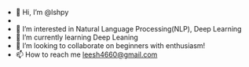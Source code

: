 - 👋 Hi, I’m @lshpy
- 
- 👀 I’m interested in Natural Language Processing(NLP), Deep Learning
- 🌱 I’m currently learning Deep Leaning
- 💞️ I’m looking to collaborate on beginners with enthusiasm!
- 📫 How to reach me leesh4660@gmail.com


<!---
lshpy/lshpy is a ✨ special ✨ repository because its `README.md` (this file) appears on your GitHub profile.
You can click the Preview link to take a look at your changes.
--->
